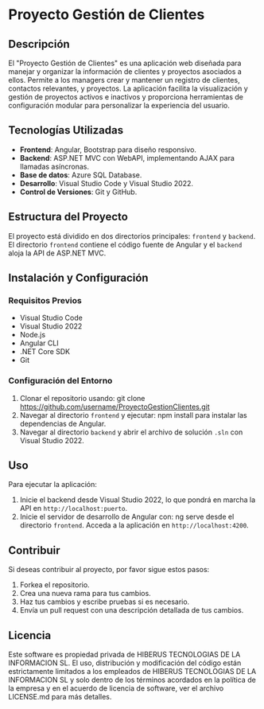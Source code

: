 # Proyecto Gestión de Clientes

## Descripción
El "Proyecto Gestión de Clientes" es una aplicación web diseñada para manejar y organizar la información de clientes y proyectos asociados a ellos. Permite a los managers crear y mantener un registro de clientes, contactos relevantes, y proyectos. La aplicación facilita la visualización y gestión de proyectos activos e inactivos y proporciona herramientas de configuración modular para personalizar la experiencia del usuario.

## Tecnologías Utilizadas
- **Frontend**: Angular, Bootstrap para diseño responsivo.
- **Backend**: ASP.NET MVC con WebAPI, implementando AJAX para llamadas asíncronas.
- **Base de datos**: Azure SQL Database.
- **Desarrollo**: Visual Studio Code y Visual Studio 2022.
- **Control de Versiones**: Git y GitHub.

## Estructura del Proyecto
El proyecto está dividido en dos directorios principales: `frontend` y `backend`. El directorio `frontend` contiene el código fuente de Angular y el `backend` aloja la API de ASP.NET MVC.

## Instalación y Configuración
### Requisitos Previos
- Visual Studio Code
- Visual Studio 2022
- Node.js
- Angular CLI
- .NET Core SDK
- Git

### Configuración del Entorno
1. Clonar el repositorio usando: git clone https://github.com/username/ProyectoGestionClientes.git
2. Navegar al directorio `frontend` y ejecutar: npm install para instalar las dependencias de Angular.
3. Navegar al directorio `backend` y abrir el archivo de solución `.sln` con Visual Studio 2022.

## Uso
Para ejecutar la aplicación:
1. Inicie el backend desde Visual Studio 2022, lo que pondrá en marcha la API en `http://localhost:puerto`.
2. Inicie el servidor de desarrollo de Angular con: ng serve desde el directorio `frontend`. Acceda a la aplicación en `http://localhost:4200`.

## Contribuir
Si deseas contribuir al proyecto, por favor sigue estos pasos:
1. Forkea el repositorio.
2. Crea una nueva rama para tus cambios.
3. Haz tus cambios y escribe pruebas si es necesario.
4. Envía un pull request con una descripción detallada de tus cambios.

## Licencia
Este software es propiedad privada de HIBERUS TECNOLOGIAS DE LA INFORMACION SL. El uso, distribución y modificación del código están estrictamente limitados a los empleados de HIBERUS TECNOLOGIAS DE LA INFORMACION SL y solo dentro de los términos acordados en la política de la empresa y en el acuerdo de licencia de software, ver el archivo LICENSE.md para más detalles.
